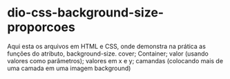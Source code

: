 # dio-css-background-size-proporcoes
Aqui esta os arquivos em HTML e CSS, onde demonstra na prática as funções do atributo, background-size.
cover;
Container;
valor (usando valores como parâmetros);
valores em x e y;
camandas (colocando mais de uma camada em uma imagem background)
